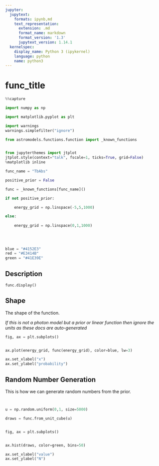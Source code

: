 ```yaml
---
jupyter:
  jupytext:
    formats: ipynb,md
    text_representation:
      extension: .md
      format_name: markdown
      format_version: '1.3'
      jupytext_version: 1.14.1
  kernelspec:
    display_name: Python 3 (ipykernel)
    language: python
    name: python3
---
```


# func_title

```python nbsphinx="hidden" tags=[]
%%capture

import numpy as np

import matplotlib.pyplot as plt

import warnings
warnings.simplefilter("ignore")

from astromodels.functions.function import _known_functions


from jupyterthemes import jtplot
jtplot.style(context="talk", fscale=1, ticks=True, grid=False)
%matplotlib inline
```

```python nbsphinx="hidden" tags=["parameters"]
func_name = "TbAbs"

positive_prior = False

```

```python nbsphinx="hidden" tags=[]
func = _known_functions[func_name]()

if not positive_prior:

	energy_grid = np.linspace(-5,5,1000)

else:
    
    energy_grid = np.linspace(0,1,1000)
    
    
    
    
blue = "#4152E3"
red = "#E3414B"
green = "#41E39E"
```
## Description
```python
func.display()
```

## Shape 

The shape of the function. 

*If this is not a photon model but a prior or linear function then ignore the units as these docs are auto-generated*

```python tags=["nbsphinx-thumbnail"]
fig, ax = plt.subplots()


ax.plot(energy_grid, func(energy_grid), color=blue, lw=3)

ax.set_xlabel("x")
ax.set_ylabel("probability")

```

## Random Number Generation

This is how we can generate random numbers from the prior.


```python


u = np.random.uniform(0,1, size=5000)

draws = func.from_unit_cube(u)


fig, ax = plt.subplots()


ax.hist(draws, color=green, bins=50)

ax.set_xlabel("value")
ax.set_ylabel("N")


```
